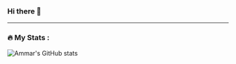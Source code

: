 ### Hi there 👋

<!--
**ammarrasydan/ammarrasydan** is a ✨ _special_ ✨ repository because its `README.md` (this file) appears on your GitHub profile.

Here are some ideas to get you started:

- 🔭 I’m currently working on ...
- 🌱 I’m currently learning ...
- 👯 I’m looking to collaborate on ...
- 🤔 I’m looking for help with ...
- 💬 Ask me about ...
- 📫 How to reach me: ...
- 😄 Pronouns: ...
- ⚡ Fun fact: ...
-->

---

### :fire: My Stats :

![Ammar's GitHub stats](https://github-readme-stats.vercel.app/api?username=ammarrasydan&show_icons=true&theme=dracula)



